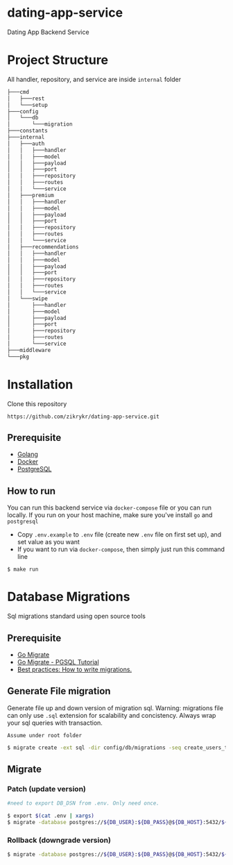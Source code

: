 # dating-app-service

Dating App Backend Service

# Project Structure

All handler, repository, and service are inside `internal` folder

```bash
├───cmd
│   ├───rest
│   └───setup
├───config
│   └───db
│       └───migration
├───constants
├───internal
│   ├───auth
│   │   ├───handler
│   │   ├───model
│   │   ├───payload
│   │   ├───port
│   │   ├───repository
│   │   ├───routes
│   │   └───service
│   ├───premium
│   │   ├───handler
│   │   ├───model
│   │   ├───payload
│   │   ├───port
│   │   ├───repository
│   │   ├───routes
│   │   └───service
│   ├───recommendations
│   │   ├───handler
│   │   ├───model
│   │   ├───payload
│   │   ├───port
│   │   ├───repository
│   │   ├───routes
│   │   └───service
│   └───swipe
│       ├───handler
│       ├───model
│       ├───payload
│       ├───port
│       ├───repository
│       ├───routes
│       └───service
├───middleware
└───pkg
```

# Installation

Clone this repository

```
https://github.com/zikrykr/dating-app-service.git
```

## Prerequisite

- [Golang](https://go.dev/doc/install)
- [Docker](https://docs.docker.com/engine/install/)
- [PostgreSQL](https://www.postgresql.org/download/)

## How to run

You can run this backend service via `docker-compose` file or you can run locally. If you run on your host machine, make sure you've install `go` and `postgresql`

- Copy `.env.example` to `.env` file (create new `.env` file on first set up), and set value as you want
- If you want to run via `docker-compose`, then simply just run this command line

```
$ make run
```

# Database Migrations

Sql migrations standard using open source tools

## Prerequisite

- [Go Migrate](https://github.com/golang-migrate/migrate)
- [Go Migrate - PGSQL Tutorial](https://github.com/golang-migrate/migrate/blob/master/database/postgres/TUTORIAL.md)
- [Best practices: How to write migrations.](https://github.com/golang-migrate/migrate/blob/master/MIGRATIONS.md)

## Generate File migration

Generate file up and down version of migration sql. Warning: migrations file can only use `.sql` extension for scalability and concistency. Always wrap your sql queries with transaction.

`Assume under root folder`

```sh
$ migrate create -ext sql -dir config/db/migrations -seq create_users_table
```

## Migrate

### Patch (update version)

```sh
#need to export DB_DSN from .env. Only need once.

$ export $(cat .env | xargs)
$ migrate -database postgres://${DB_USER}:${DB_PASS}@${DB_HOST}:5432/${DB_NAME}?sslmode=disable -path config/db/migrations up
```

### Rollback (downgrade version)

```sh
$ migrate -database postgres://${DB_USER}:${DB_PASS}@${DB_HOST}:5432/${DB_NAME}?sslmode=disable -path config/db/migrations down
```
